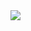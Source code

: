 <a href="https://github.com/Mr-Linus/Mr-Linus/blob/master/README.md">
  <img align="left" src="https://github-readme-stats.vercel.app/api?username=Mr-Linus&show_icons=true&count_private=true" />
</a>
<!--
**Mr-Linus/Mr-Linus** is a ✨ _special_ ✨ repository because its `README.md` (this file) appears on your GitHub profile.

Here are some ideas to get you started:

- 🔭 I’m currently working on ...
- 🌱 I’m currently learning ...
- 👯 I’m looking to collaborate on ...
- 🤔 I’m looking for help with ...
- 💬 Ask me about ...
- 📫 How to reach me: ...
- 😄 Pronouns: ...
- ⚡ Fun fact: ...
-->
